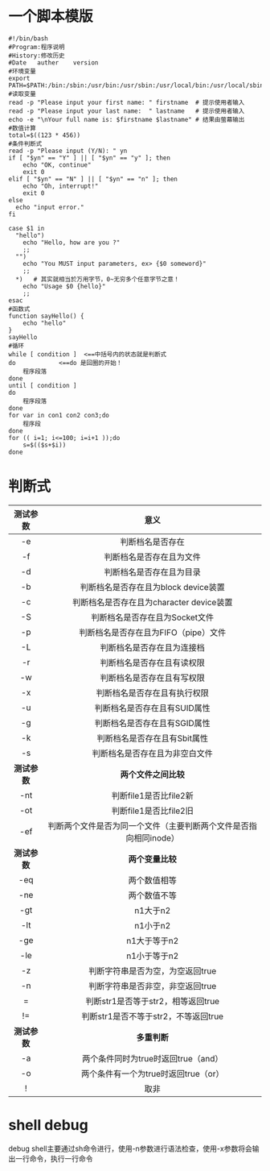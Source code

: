 # 一个脚本模版 #
```
#!/bin/bash
#Program:程序说明
#History:修改历史
#Date   auther    version
#环境变量
export PATH=$PATH:/bin:/sbin:/usr/bin:/usr/sbin:/usr/local/bin:/usr/local/sbin:~/bin
#读取变量
read -p "Please input your first name: " firstname  # 提示使用者输入
read -p "Please input your last name:  " lastname   # 提示使用者输入
echo -e "\nYour full name is: $firstname $lastname" # 结果由萤幕输出
#数值计算
total=$((123 * 456))
#条件判断式
read -p "Please input (Y/N): " yn
if [ "$yn" == "Y" ] || [ "$yn" == "y" ]; then
	echo "OK, continue"
	exit 0
elif [ "$yn" == "N" ] || [ "$yn" == "n" ]; then
	echo "Oh, interrupt!"
	exit 0
else
  echo "input error."
fi

case $1 in
  "hello")
	echo "Hello, how are you ?"
	;;
  "")
	echo "You MUST input parameters, ex> {$0 someword}"
	;;
  *)   # 其实就相当於万用字节，0~无穷多个任意字节之意！
	echo "Usage $0 {hello}"
	;;
esac
#函数式
function sayHello() {
	echo "hello"
}
sayHello
#循环
while [ condition ]  <==中括号内的状态就是判断式
do            <==do 是回圈的开始！
	程序段落
done
until [ condition ]
do
	程序段落
done
for var in con1 con2 con3;do
	程序段
done
for (( i=1; i<=100; i=i+1 ));do
	s=$(($s+$i))
done
```
# 判断式 #

|测试参数|意义|
|:-:|:-:|
|-e|判断档名是否存在|
|-f|判断档名是否存在且为文件|
|-d|判断档名是否存在且为目录|
|-b|判断档名是否存在且为block device装置|
|-c|判断档名是否存在且为character device装置|
|-S|判断档名是否存在且为Socket文件|
|-p|判断档名是否存在且为FIFO（pipe）文件|
|-L|判断档名是否存在且为连接档|
|-r|判断档名是否存在且有读权限|
|-w|判断档名是否存在且有写权限|
|-x|判断档名是否存在且有执行权限|
|-u|判断档名是否存在且有SUID属性|
|-g|判断档名是否存在且有SGID属性|
|-k|判断档名是否存在且有Sbit属性|
|-s|判断档名是否存在且为非空白文件|
|**测试参数**|**两个文件之间比较**|
|-nt|判断file1是否比file2新|
|-ot|判断file1是否比file2旧|
|-ef|判断两个文件是否为同一个文件（主要判断两个文件是否指向相同inode）|
|**测试参数**|**两个变量比较**|
|-eq|两个数值相等|
|-ne|两个数值不等|
|-gt|n1大于n2|
|-lt|n1小于n2|
|-ge|n1大于等于n2|
|-le|n1小于等于n2|
|-z|判断字符串是否为空，为空返回true|
|-n|判断字符串是否非空，非空返回true|
|=|判断str1是否等于str2，相等返回true|
|!=|判断str1是否不等于str2，不等返回true|
|**测试参数**|**多重判断**|
|-a|两个条件同时为true时返回true（and）|
|-o|两个条件有一个为true时返回true（or）|
|!|取非|

# shell debug #
debug shell主要通过sh命令进行，使用-n参数进行语法检查，使用-x参数将会输出一行命令，执行一行命令
